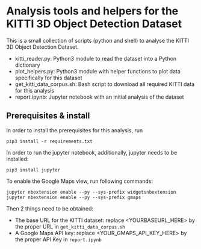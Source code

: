 # Analysis tools and helpers for the KITTI 3D Object Detection Dataset

This is a small collection of scripts (python and shell) to analyse the KITTI 3D Object Detection Dataset.
* kitti_reader.py: Python3 module to read the dataset into a Python dictionary
* plot_helpers.py: Python3 module with helper functions to plot data specifically for this dataset
* get_kitti_data_corpus.sh: Bash script to download all required KITTI data for this analysis
* report.ipynb: Jupyter notebook with an initial analysis of the dataset

## Prerequisites & install
In order to install the prerequisites for this analysis, run
```
pip3 install -r requirements.txt
```

In order to run the jupyter notebook, additionally, jupyter needs to be installed:
```
pip3 install jupyter
```

To enable the Google Maps view, run following commands:
```
jupyter nbextension enable --py --sys-prefix widgetsnbextension
jupyter nbextension enable --py --sys-prefix gmaps
```

Then 2 things need to be obtained:
* The base URL for the KITTI dataset: replace <YOURBASEURL_HERE> by the proper URL in `get_kitti_data_corpus.sh`
* A Google Maps API key: replace <YOUR_GMAPS_API_KEY_HERE> by the proper API Key in `report.ipynb`
